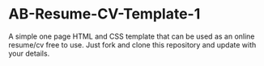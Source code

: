 # AB-Resume-CV-Template-1
A simple one page HTML and CSS template that can be used as an online resume/cv free to use. Just fork and clone this repository and update with your details.
